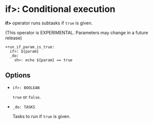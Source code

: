 # if>: Conditional execution

**if>** operator runs subtasks if `true` is given.

(This operator is EXPERIMENTAL. Parameters may change in a future release)

    +run_if_param_is_true:
      if>: ${param}
      _do:
        sh>: echo ${param} == true

## Options

* `if>: BOOLEAN`

  `true` or `false`.

* `_do: TASKS`

  Tasks to run if `true` is given.

